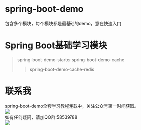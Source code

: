 # spring-boot-demo
  包含多个模块，每个模块都是最基础的demo，意在快速入门
# Spring Boot基础学习模块
> spring-boot-demo-starter
> spring-boot-demo-cache<br>
>> spring-boot-demo-cache-redis



# 联系我
spring-boot-demo全套学习教程连载中，关注公众号第一时间获取。<br>
![](https://github.com/rancho00/spring-boot-demo/blob/master/document/resource/8cm.jpg)<br>
如有任何疑问，请加QQ群:58539788<br>
![](https://github.com/rancho00/spring-boot-demo/blob/master/document/resource/qqgroup.png)<br>
